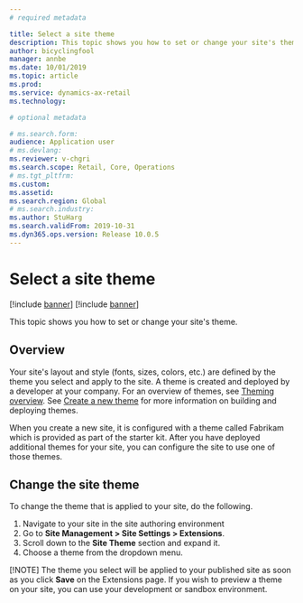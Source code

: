 ```yaml
---
# required metadata

title: Select a site theme
description: This topic shows you how to set or change your site's theme.
author: bicyclingfool
manager: annbe
ms.date: 10/01/2019
ms.topic: article
ms.prod: 
ms.service: dynamics-ax-retail
ms.technology: 

# optional metadata

# ms.search.form: 
audience: Application user
# ms.devlang: 
ms.reviewer: v-chgri
ms.search.scope: Retail, Core, Operations
# ms.tgt_pltfrm: 
ms.custom: 
ms.assetid: 
ms.search.region: Global
# ms.search.industry: 
ms.author: StuHarg
ms.search.validFrom: 2019-10-31
ms.dyn365.ops.version: Release 10.0.5
---
```


# Select a site theme

[!include [banner](../includes/preview-banner.md)]
[!include [banner](../includes/banner.md)]

This topic shows you how to set or change your site's theme.

## Overview

Your site's layout and style (fonts, sizes, colors, etc.) are defined by the theme you select and apply to the site. A theme is created and deployed by a developer at your company. For an overview of themes, see [Theming overview](http://). See [Create a new theme](http://) for more information on building and deploying themes.

When you create a new site, it is configured with a theme called Fabrikam which is provided as part of the starter kit. After you have deployed additional themes for your site, you can configure the site to use one of those themes. 

## Change the site theme

To change the theme that is applied to your site, do the following.

1. Navigate to your site in the site authoring environment
1. Go to **Site Management > Site Settings > Extensions**.
1. Scroll down to the **Site Theme** section and expand it.
1. Choose a theme from the dropdown menu.

[!NOTE]
The theme you select will be applied to your published site as soon as you click **Save** on the Extensions page. If you wish to preview a theme on your site, you can use your development or sandbox environment. 

 

 
